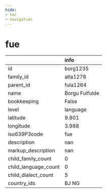 ```yaml
---
hide:
- toc
- navigation
---
```

# fue
|                      | info           |
|:---------------------|:---------------|
| id                   | borg1235       |
| family_id            | atla1278       |
| parent_id            | fula1264       |
| name                 | Borgu Fulfulde |
| bookkeeping          | False          |
| level                | language       |
| latitude             | 9.801          |
| longitude            | 3.988          |
| iso639P3code         | fue            |
| description          | nan            |
| markup_description   | nan            |
| child_family_count   | 0              |
| child_language_count | 0              |
| child_dialect_count  | 5              |
| country_ids          | BJ NG          |